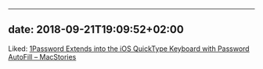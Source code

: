 
---
date: 2018-09-21T19:09:52+02:00
---

Liked: [1Password Extends into the iOS QuickType Keyboard with Password AutoFill – MacStories](https://www.macstories.net/reviews/1password-extends-into-the-ios-quicktype-keyboard-with-password-autofill/)
